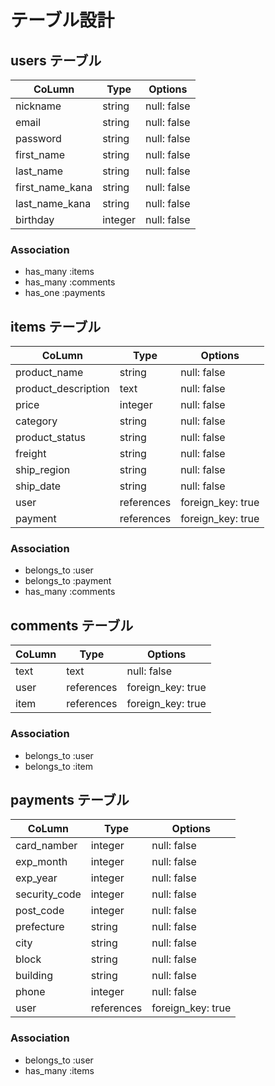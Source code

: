 # テーブル設計

## users テーブル

| CoLumn          | Type    | Options     |
| --------------- | ------- | ----------- |
| nickname        | string  | null: false |
| email           | string  | null: false |
| password        | string  | null: false |
| first_name      | string  | null: false |
| last_name       | string  | null: false |
| first_name_kana | string  | null: false |
| last_name_kana  | string  | null: false |
| birthday        | integer | null: false |

### Association

- has_many :items
- has_many :comments
- has_one  :payments

## items テーブル

| CoLumn              | Type       | Options           |
| ------------------- | ---------- | ----------------- |
| product_name        | string     | null: false       |
| product_description | text       | null: false       |
| price               | integer    | null: false       |
| category            | string     | null: false       |
| product_status      | string     | null: false       |
| freight             | string     | null: false       |
| ship_region         | string     | null: false       |
| ship_date           | string     | null: false       |
| user                | references | foreign_key: true |
| payment             | references | foreign_key: true |

### Association

- belongs_to :user
- belongs_to :payment
- has_many :comments

## comments テーブル

| CoLumn  | Type       | Options           |
| ------- | ---------- | ----------------- |
| text    | text       | null: false       |
| user    | references | foreign_key: true |
| item    | references | foreign_key: true |

### Association

- belongs_to :user
- belongs_to :item

## payments テーブル
| CoLumn              | Type       | Options           |
| ------------------- | ---------- | ----------------- |
| card_namber         | integer    | null: false       |
| exp_month           | integer    | null: false       |
| exp_year            | integer    | null: false       |
| security_code       | integer    | null: false       |
| post_code           | integer    | null: false       |
| prefecture          | string     | null: false       |
| city                | string     | null: false       |
| block               | string     | null: false       |
| building            | string     | null: false       |
| phone               | integer    | null: false       |
| user                | references | foreign_key: true |

 ### Association

 - belongs_to :user
 - has_many :items
